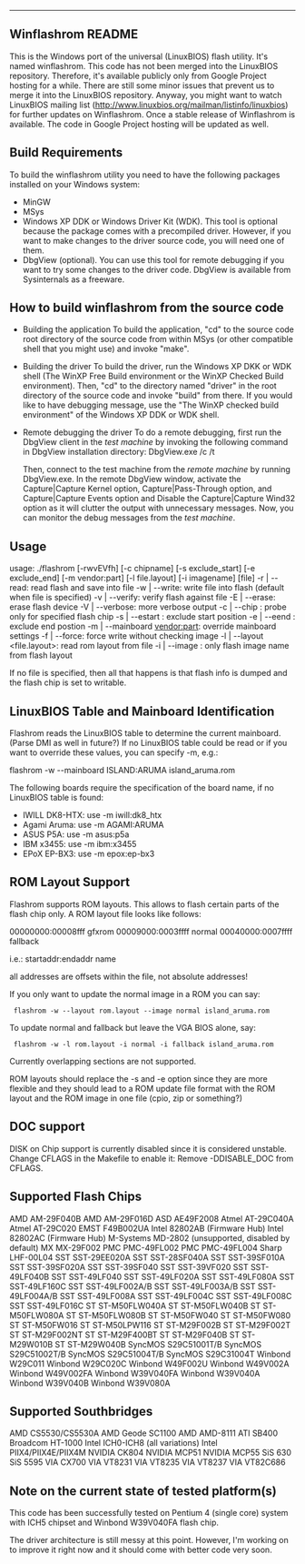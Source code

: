 -------------------------------------------------------------------------------
Winflashrom README
-------------------------------------------------------------------------------

This is the Windows port of the universal (LinuxBIOS) flash utility.
It's named winflashrom. This code has not been merged into the LinuxBIOS 
repository. Therefore, it's available publicly only from Google Project 
hosting for a while. There are still some minor issues that prevent us 
to merge it into the LinuxBIOS repository. Anyway, you might want to 
watch LinuxBIOS mailing list 
(http://www.linuxbios.org/mailman/listinfo/linuxbios)
for further updates on Winflashrom. 
Once a stable release of Winflashrom is available. The code in 
Google Project hosting will be updated as well.


Build Requirements
------------------

To build the winflashrom utility you need to have the following packages
installed on your Windows system:

* MinGW
* MSys
* Windows XP DDK or Windows Driver Kit (WDK). This tool is optional because the
  package comes with a precompiled driver. However, if you want to make changes 
  to the driver source code, you will need one of them.
* DbgView (optional). You can use this tool for remote debugging if you want to 
  try some changes to the driver code. DbgView is available from Sysinternals as 
  a freeware.

How to build winflashrom from the source code
----------------------------------------------
* Building the application
  To build the application, "cd" to the source code root directory of the source code 
  from within MSys (or other compatible shell that you might use) and invoke "make".
  
* Building the driver
  To build the driver, run the Windows XP DKK or WDK shell (The WinXP Free Build 
  environment or the WinXP Checked Build environment). Then, "cd" to the directory 
  named "driver" in the root directory of the source code and invoke "build" from 
  there. If you would like to have debugging message, use the "The WinXP checked 
  build environment" of the Windows XP DDK or WDK shell.

* Remote debugging the driver
  To do a remote debugging, first run the DbgView client in the _test machine_ by invoking 
  the following command in DbgView installation directory:
  DbgView.exe /c /t
  
  Then, connect to the test machine from the _remote machine_ by running DbgView.exe.
  In the remote DbgView window, activate the Capture|Capture Kernel option, 
  Capture|Pass-Through option, and Capture|Capture Events option and 
  Disable the Capture|Capture Wind32 option as it will clutter the output with 
  unnecessary messages. Now, you can monitor the debug messages from the _test machine_.
  


Usage
-----

usage: ./flashrom [-rwvEVfh] [-c chipname] [-s exclude_start]
       [-e exclude_end] [-m vendor:part] [-l file.layout] [-i imagename] [file]
   -r | --read:                    read flash and save into file
   -w | --write:                   write file into flash (default when
                                   file is specified)
   -v | --verify:                  verify flash against file
   -E | --erase:                   erase flash device
   -V | --verbose:                 more verbose output
   -c | --chip <chipname>:         probe only for specified flash chip
   -s | --estart <addr>:           exclude start position
   -e | --eend <addr>:             exclude end postion
   -m | --mainboard <vendor:part>: override mainboard settings
   -f | --force:                   force write without checking image
   -l | --layout <file.layout>:    read rom layout from file
   -i | --image <name>:            only flash image name from flash layout

 If no file is specified, then all that happens
 is that flash info is dumped and the flash chip is set to writable.


LinuxBIOS Table and Mainboard Identification
--------------------------------------------

Flashrom reads the LinuxBIOS table to determine the current mainboard.
(Parse DMI as well in future?) If no LinuxBIOS table could be read
or if you want to override these values, you can specify -m, e.g.:

  flashrom -w --mainboard ISLAND:ARUMA island_aruma.rom

The following boards require the specification of the board name, if
no LinuxBIOS table is found:

* IWILL DK8-HTX: use -m iwill:dk8_htx
* Agami Aruma: use -m AGAMI:ARUMA
* ASUS P5A: use -m asus:p5a
* IBM x3455: use -m ibm:x3455
* EPoX EP-BX3: use -m epox:ep-bx3


ROM Layout Support
------------------

Flashrom supports ROM layouts. This allows to flash certain parts of
the flash chip only. A ROM layout file looks like follows:

  00000000:00008fff gfxrom
  00009000:0003ffff normal
  00040000:0007ffff fallback

  i.e.:
  startaddr:endaddr name

  all addresses are offsets within the file, not absolute addresses!
  
If you only want to update the normal image in a ROM you can say:

     flashrom -w --layout rom.layout --image normal island_aruma.rom
     
To update normal and fallback but leave the VGA BIOS alone, say:

     flashrom -w -l rom.layout -i normal -i fallback island_aruma.rom
 
Currently overlapping sections are not supported.

ROM layouts should replace the -s and -e option since they are more 
flexible and they should lead to a ROM update file format with the 
ROM layout and the ROM image in one file (cpio, zip or something?)


DOC support
-----------

DISK on Chip support is currently disabled since it is considered unstable. 
Change CFLAGS in the Makefile to enable it: Remove -DDISABLE_DOC from CFLAGS.


Supported Flash Chips
---------------------

AMD AM-29F040B
AMD AM-29F016D
ASD AE49F2008
Atmel AT-29C040A
Atmel AT-29C020
EMST F49B002UA
Intel 82802AB (Firmware Hub) 
Intel 82802AC (Firmware Hub) 
M-Systems MD-2802 (unsupported, disabled by default)
MX MX-29F002
PMC PMC-49FL002
PMC PMC-49FL004
Sharp LHF-00L04
SST SST-29EE020A
SST SST-28SF040A
SST SST-39SF010A
SST SST-39SF020A
SST SST-39SF040
SST SST-39VF020
SST SST-49LF040B
SST SST-49LF040
SST SST-49LF020A
SST SST-49LF080A
SST SST-49LF160C
SST SST-49LF002A/B
SST SST-49LF003A/B
SST SST-49LF004A/B
SST SST-49LF008A
SST SST-49LF004C
SST SST-49LF008C
SST SST-49LF016C
ST ST-M50FLW040A
ST ST-M50FLW040B
ST ST-M50FLW080A
ST ST-M50FLW080B
ST ST-M50FW040
ST ST-M50FW080
ST ST-M50FW016
ST ST-M50LPW116
ST ST-M29F002B
ST ST-M29F002T
ST ST-M29F002NT
ST ST-M29F400BT
ST ST-M29F040B
ST ST-M29W010B
ST ST-M29W040B
SyncMOS S29C51001T/B
SyncMOS S29C51002T/B
SyncMOS S29C51004T/B
SyncMOS S29C31004T
Winbond W29C011
Winbond W29C020C
Winbond W49F002U
Winbond W49V002A
Winbond W49V002FA
Winbond W39V040FA
Winbond W39V040A
Winbond W39V040B
Winbond W39V080A


Supported Southbridges
----------------------

AMD CS5530/CS5530A
AMD Geode SC1100
AMD AMD-8111
ATI SB400
Broadcom HT-1000
Intel ICH0-ICH8 (all variations)
Intel PIIX4/PIIX4E/PIIX4M
NVIDIA CK804
NVIDIA MCP51
NVIDIA MCP55
SiS 630
SiS 5595
VIA CX700
VIA VT8231
VIA VT8235
VIA VT8237
VIA VT82C686

Note on the current state of tested platform(s)
-----------------------------------------------
This code has been successfully tested on Pentium 4 
(single core) system with ICH5 chipset and Winbond 
W39V040FA flash chip. 

The driver architecture is still messy at this point.
However, I'm working on to improve it right now and it 
should come with better code very soon.

